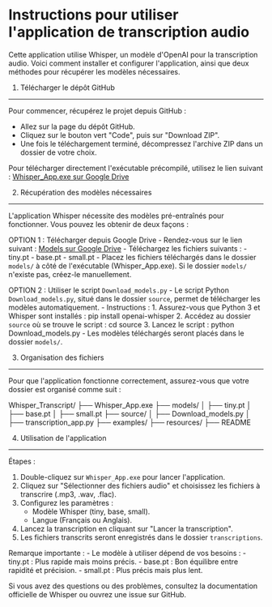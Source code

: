 Instructions pour utiliser l'application de transcription audio
================================================================

Cette application utilise Whisper, un modèle d'OpenAI pour la transcription audio. 
Voici comment installer et configurer l'application, ainsi que deux méthodes pour récupérer les modèles nécessaires.

1. Télécharger le dépôt GitHub
---------------------------------
Pour commencer, récupérez le projet depuis GitHub :

- Allez sur la page du dépôt GitHub.
- Cliquez sur le bouton vert "Code", puis sur "Download ZIP".
- Une fois le téléchargement terminé, décompressez l'archive ZIP dans un dossier de votre choix.

Pour télécharger directement l'exécutable précompilé, utilisez le lien suivant :
[Whisper_App.exe sur Google Drive](https://drive.google.com/file/d/1ex8Y1h1wlVRBy5Zid6ETFGmlHwXN9-R4/view?usp=drive_link)

2. Récupération des modèles nécessaires
------------------------------------------
L'application Whisper nécessite des modèles pré-entraînés pour fonctionner. Vous pouvez les obtenir de deux façons :

OPTION 1 : Télécharger depuis Google Drive
    - Rendez-vous sur le lien suivant : [Models sur Google Drive](https://drive.google.com/drive/folders/1RCqBgtcg_dw6Hbhca59ufit_4QOXk94X?usp=drive_link)
    - Téléchargez les fichiers suivants :
        - tiny.pt
        - base.pt
        - small.pt
    - Placez les fichiers téléchargés dans le dossier `models/` à côté de l'exécutable (Whisper_App.exe). 
      Si le dossier `models/` n'existe pas, créez-le manuellement.

OPTION 2 : Utiliser le script `Download_models.py`
    - Le script Python `Download_models.py`, situé dans le dossier `source`, permet de télécharger les modèles automatiquement.
    - Instructions :
        1. Assurez-vous que Python 3 et Whisper sont installés :
           pip install openai-whisper
        2. Accédez au dossier `source` où se trouve le script :
           cd source
        3. Lancez le script :
           python Download_models.py
    - Les modèles téléchargés seront placés dans le dossier `models/`.

3. Organisation des fichiers
-----------------------------
Pour que l'application fonctionne correctement, assurez-vous que votre dossier est organisé comme suit :

Whisper_Transcript/
├── Whisper_App.exe
├── models/
│   ├── tiny.pt
│   ├── base.pt
│   ├── small.pt
├── source/
│   ├── Download_models.py
│   ├── transcription_app.py
├── examples/
├── resources/
├── README

4. Utilisation de l'application
-------------------------------
Étapes :
1. Double-cliquez sur `Whisper_App.exe` pour lancer l'application.
2. Cliquez sur "Sélectionner des fichiers audio" et choisissez les fichiers à transcrire (.mp3, .wav, .flac).
3. Configurez les paramètres :
    - Modèle Whisper (tiny, base, small).
    - Langue (Français ou Anglais).
4. Lancez la transcription en cliquant sur "Lancer la transcription".
5. Les fichiers transcrits seront enregistrés dans le dossier `transcriptions`.

Remarque importante :
    - Le modèle à utiliser dépend de vos besoins :
        - tiny.pt : Plus rapide mais moins précis.
        - base.pt : Bon équilibre entre rapidité et précision.
        - small.pt : Plus précis mais plus lent.

Si vous avez des questions ou des problèmes, consultez la documentation officielle de Whisper ou ouvrez une issue sur GitHub.
